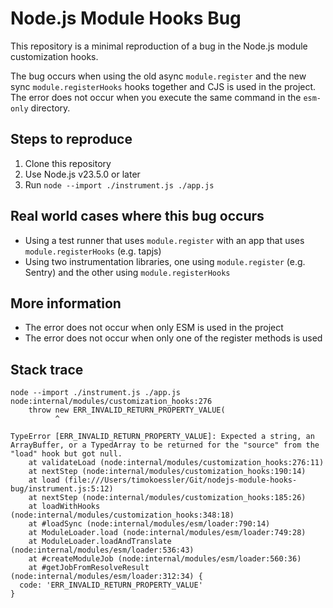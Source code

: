 # Node.js Module Hooks Bug

This repository is a minimal reproduction of a bug in the Node.js module customization hooks.

The bug occurs when using the old async `module.register` and the new sync `module.registerHooks` hooks together and CJS is used in the project.
The error does not occur when you execute the same command in the `esm-only` directory.

## Steps to reproduce

1. Clone this repository
2. Use Node.js v23.5.0 or later
3. Run `node --import ./instrument.js ./app.js`

## Real world cases where this bug occurs

- Using a test runner that uses `module.register` with an app that uses `module.registerHooks` (e.g. tapjs)
- Using two instrumentation libraries, one using `module.register` (e.g. Sentry) and the other using `module.registerHooks`

## More information

- The error does not occur when only ESM is used in the project
- The error does not occur when only one of the register methods is used

## Stack trace

```
node --import ./instrument.js ./app.js
node:internal/modules/customization_hooks:276
    throw new ERR_INVALID_RETURN_PROPERTY_VALUE(
          ^

TypeError [ERR_INVALID_RETURN_PROPERTY_VALUE]: Expected a string, an ArrayBuffer, or a TypedArray to be returned for the "source" from the "load" hook but got null.
    at validateLoad (node:internal/modules/customization_hooks:276:11)
    at nextStep (node:internal/modules/customization_hooks:190:14)
    at load (file:///Users/timokoessler/Git/nodejs-module-hooks-bug/instrument.js:5:12)
    at nextStep (node:internal/modules/customization_hooks:185:26)
    at loadWithHooks (node:internal/modules/customization_hooks:348:18)
    at #loadSync (node:internal/modules/esm/loader:790:14)
    at ModuleLoader.load (node:internal/modules/esm/loader:749:28)
    at ModuleLoader.loadAndTranslate (node:internal/modules/esm/loader:536:43)
    at #createModuleJob (node:internal/modules/esm/loader:560:36)
    at #getJobFromResolveResult (node:internal/modules/esm/loader:312:34) {
  code: 'ERR_INVALID_RETURN_PROPERTY_VALUE'
}
```
